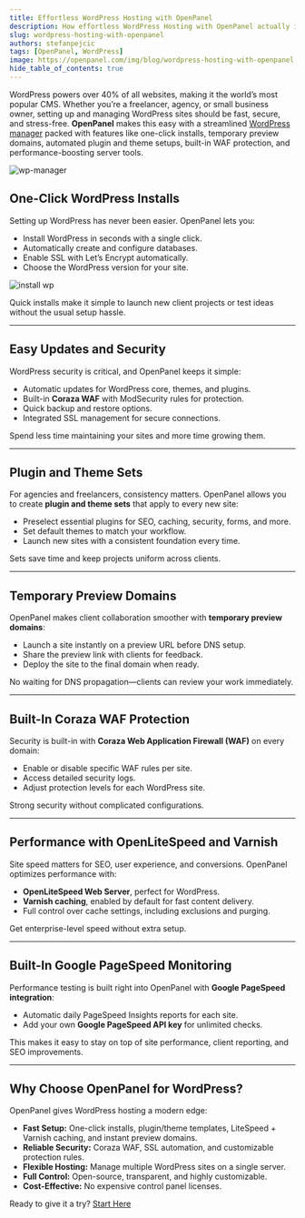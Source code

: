 ```yaml
---
title: Effortless WordPress Hosting with OpenPanel
description: How effortless WordPress Hosting with OpenPanel actually is?
slug: wordpress-hosting-with-openpanel
authors: stefanpejcic
tags: [OpenPanel, WordPress]
image: https://openpanel.com/img/blog/wordpress-hosting-with-openpanel.png
hide_table_of_contents: true
---
```


WordPress powers over 40% of all websites, making it the world’s most popular CMS. Whether you’re a freelancer, agency, or small business owner, setting up and managing WordPress sites should be fast, secure, and stress-free. **OpenPanel** makes this easy with a streamlined [WordPress manager](/docs/panel/applications/wordpress/) packed with features like one-click installs, temporary preview domains, automated plugin and theme setups, built-in WAF protection, and performance-boosting server tools.

<!--truncate-->

![wp-manager](https://i.postimg.cc/bpRjSrKG/slika.png)

## One-Click WordPress Installs

Setting up WordPress has never been easier. OpenPanel lets you:

* Install WordPress in seconds with a single click.
* Automatically create and configure databases.
* Enable SSL with Let’s Encrypt automatically.
* Choose the WordPress version for your site.

![install wp](https://i.postimg.cc/sDs3WhjX/ch-FDXHD5jjx-G.png)

Quick installs make it simple to launch new client projects or test ideas without the usual setup hassle.

---

## Easy Updates and Security

WordPress security is critical, and OpenPanel keeps it simple:

* Automatic updates for WordPress core, themes, and plugins.
* Built-in **Coraza WAF** with ModSecurity rules for protection.
* Quick backup and restore options.
* Integrated SSL management for secure connections.

Spend less time maintaining your sites and more time growing them.

---

## Plugin and Theme Sets

For agencies and freelancers, consistency matters. OpenPanel allows you to create **plugin and theme sets** that apply to every new site:

* Preselect essential plugins for SEO, caching, security, forms, and more.
* Set default themes to match your workflow.
* Launch new sites with a consistent foundation every time.

Sets save time and keep projects uniform across clients.

---

## Temporary Preview Domains

OpenPanel makes client collaboration smoother with **temporary preview domains**:

* Launch a site instantly on a preview URL before DNS setup.
* Share the preview link with clients for feedback.
* Deploy the site to the final domain when ready.

No waiting for DNS propagation—clients can review your work immediately.

---

## Built-In Coraza WAF Protection

Security is built-in with **Coraza Web Application Firewall (WAF)** on every domain:

* Enable or disable specific WAF rules per site.
* Access detailed security logs.
* Adjust protection levels for each WordPress site.

Strong security without complicated configurations.

---

## Performance with OpenLiteSpeed and Varnish

Site speed matters for SEO, user experience, and conversions. OpenPanel optimizes performance with:

* **OpenLiteSpeed Web Server**, perfect for WordPress.
* **Varnish caching**, enabled by default for fast content delivery.
* Full control over cache settings, including exclusions and purging.

Get enterprise-level speed without extra setup.

---

## Built-In Google PageSpeed Monitoring

Performance testing is built right into OpenPanel with **Google PageSpeed integration**:

* Automatic daily PageSpeed Insights reports for each site.
* Add your own **Google PageSpeed API key** for unlimited checks.

This makes it easy to stay on top of site performance, client reporting, and SEO improvements.

---

## Why Choose OpenPanel for WordPress?

OpenPanel gives WordPress hosting a modern edge:

* **Fast Setup:** One-click installs, plugin/theme templates, LiteSpeed + Varnish caching, and instant preview domains.
* **Reliable Security:** Coraza WAF, SSL automation, and customizable protection rules.
* **Flexible Hosting:** Manage multiple WordPress sites on a single server.
* **Full Control:** Open-source, transparent, and highly customizable.
* **Cost-Effective:** No expensive control panel licenses.

Ready to give it a try? [Start Here](https://openpanel.com/enterprise/)
